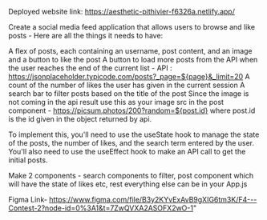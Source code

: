 Deployed website link: https://aesthetic-pithivier-f6326a.netlify.app/

Create a social media feed application that allows users to browse and like posts - Here are all the things it needs to have:

A flex of posts, each containing an username, post content, and an image and a button to like the post
A button to load more posts from the API when the user reaches the end of the current list - API : https://jsonplaceholder.typicode.com/posts?_page=${page}&_limit=20
A count of the number of likes the user has given in the current session
A search bar to filter posts based on the title of the post
Since the image is not coming in the api result use this as your image src in the post component - https://picsum.photos/200?random=${post.id} where post.id is the id given in the object returned by api.

To implement this, you'll need to use the useState hook to manage the state of the posts, the number of likes, and the search term entered by the user. You'll also need to use the useEffect hook to make an API call to get the initial posts.

Make 2 components - search components to filter, post component which will have the state of likes etc, rest everything else can be in your App.js

Figma Link- https://www.figma.com/file/B3y2KYvExAvB9gXIG6tm3K/F4---Contest-2?node-id=0%3A1&t=7ZwQVXA2ASOFX2wO-1"
